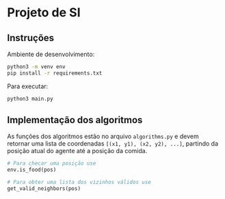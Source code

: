 # Projeto de SI

## Instruções

Ambiente de desenvolvimento:
```bash
python3 -m venv env
pip install -r requirements.txt
```

Para executar:
```bash
python3 main.py
```

## Implementação dos algoritmos

As funções dos algoritmos estão no arquivo `algorithms.py` e devem retornar uma lista de coordenadas `[(x1, y1), (x2, y2), ...]`, partindo da posição atual do agente até a posição da comida.

```py
# Para checar uma posição use 
env.is_food(pos)

# Para obter uma lista dos vizinhos válidos use
get_valid_neighbors(pos)
```
